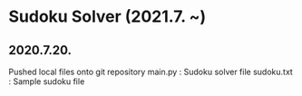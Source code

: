 # Sudoku Solver (2021.7. ~)

## 2020.7.20. 
Pushed local files onto git repository
main.py : Sudoku solver file
sudoku.txt : Sample sudoku file
